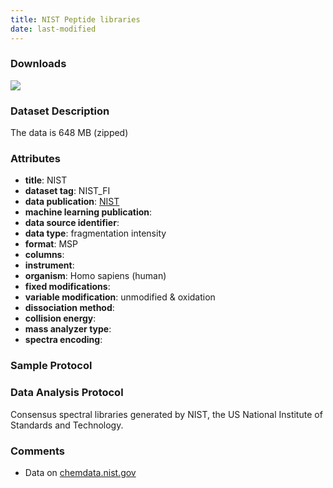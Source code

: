```yaml
---
title: NIST Peptide libraries
date: last-modified
---
```


### Downloads

[![](https://img.shields.io/badge/download-full%20dataset-008080?style=flat-square)](https://chemdata.nist.gov/dokuwiki/doku.php?id=peptidew:lib:humanhcd20160503)

### Dataset Description
The data is 648 MB (zipped)

### Attributes
- **title**: NIST
- **dataset tag**: NIST_FI
- **data publication**: [NIST](https://chemdata.nist.gov/dokuwiki/lib/exe/fetch.php?media=peptidew:sergey_sheetlin_asms2020.pdf)
- **machine learning publication**: <unknown>
- **data source identifier**: <unknown>
- **data type**: fragmentation intensity
- **format**: MSP
- **columns**: <unknown>
- **instrument**: <unknown> 
- **organism**: Homo sapiens (human)
- **fixed modifications**: <unknown>
- **variable modification**: unmodified & oxidation
- **dissociation method**: <unknown> 
- **collision energy**: <unknown> 
- **mass analyzer type**: <unknown> 
- **spectra encoding**: <unknown> 

### Sample Protocol


### Data Analysis Protocol
Consensus spectral libraries generated by NIST, the US National Institute of Standards
and Technology.

### Comments
- Data on [chemdata.nist.gov](https://chemdata.nist.gov/dokuwiki/doku.php?id=peptidew:lib:humanhcd20160503)


